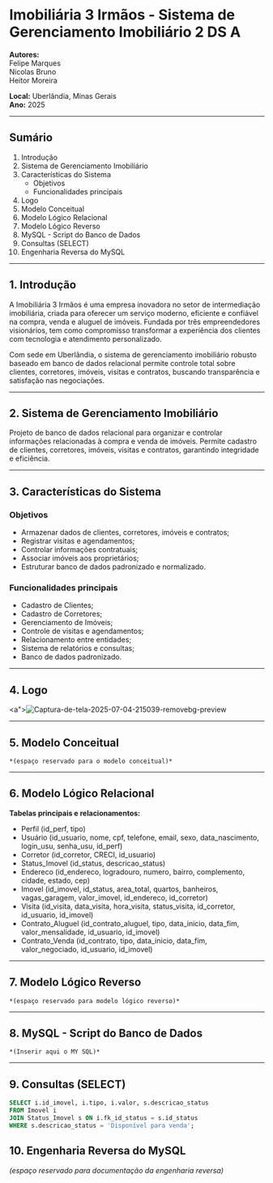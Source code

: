# Imobiliária 3 Irmãos - Sistema de Gerenciamento Imobiliário 2 DS A

**Autores:**  
Felipe Marques  
Nicolas Bruno  
Heitor Moreira

**Local:** Uberlândia, Minas Gerais  
**Ano:** 2025

---

## Sumário

1. Introdução  
2. Sistema de Gerenciamento Imobiliário  
3. Características do Sistema  
   - Objetivos  
   - Funcionalidades principais  
4. Logo  
5. Modelo Conceitual  
6. Modelo Lógico Relacional  
7. Modelo Lógico Reverso  
8. MySQL - Script do Banco de Dados  
9. Consultas (SELECT)  
10. Engenharia Reversa do MySQL  

---

## 1. Introdução

A Imobiliária 3 Irmãos é uma empresa inovadora no setor de intermediação imobiliária, criada para oferecer um serviço moderno, eficiente e confiável na compra, venda e aluguel de imóveis. Fundada por três empreendedores visionários, tem como compromisso transformar a experiência dos clientes com tecnologia e atendimento personalizado.

Com sede em Uberlândia, o sistema de gerenciamento imobiliário robusto baseado em banco de dados relacional permite controle total sobre clientes, corretores, imóveis, visitas e contratos, buscando transparência e satisfação nas negociações.

---

## 2. Sistema de Gerenciamento Imobiliário

Projeto de banco de dados relacional para organizar e controlar informações relacionadas à compra e venda de imóveis. Permite cadastro de clientes, corretores, imóveis, visitas e contratos, garantindo integridade e eficiência.

---

## 3. Características do Sistema

### Objetivos

- Armazenar dados de clientes, corretores, imóveis e contratos;  
- Registrar visitas e agendamentos;  
- Controlar informações contratuais;  
- Associar imóveis aos proprietários;  
- Estruturar banco de dados padronizado e normalizado.

### Funcionalidades principais

- Cadastro de Clientes;  
- Cadastro de Corretores;  
- Gerenciamento de Imóveis;  
- Controle de visitas e agendamentos;  
- Relacionamento entre entidades;  
- Sistema de relatórios e consultas;  
- Banco de dados padronizado.

---

## 4. Logo

<a"><img src="https://i.ibb.co/67Ftgptv/Captura-de-tela-2025-07-04-215039-removebg-preview.png" alt="Captura-de-tela-2025-07-04-215039-removebg-preview" border="0"></a>

---

## 5. Modelo Conceitual
````
*(espaço reservado para o modelo conceitual)*
````
---

## 6. Modelo Lógico Relacional

**Tabelas principais e relacionamentos:**

- Perfil (id_perf, tipo)  
- Usuário (id_usuario, nome, cpf, telefone, email, sexo, data_nascimento, login_usu, senha_usu, id_perf)  
- Corretor (id_corretor, CRECI, id_usuario)  
- Status_Imovel (id_status, descricao_status)  
- Endereco (id_endereco, logradouro, numero, bairro, complemento, cidade, estado, cep)  
- Imovel (id_imovel, id_status, area_total, quartos, banheiros, vagas_garagem, valor_imovel, id_endereco, id_corretor)  
- Visita (id_visita, data_visita, hora_visita, status_visita, id_corretor, id_usuario, id_imovel)  
- Contrato_Aluguel (id_contrato_aluguel, tipo, data_inicio, data_fim, valor_mensalidade, id_usuario, id_imovel)  
- Contrato_Venda (id_contrato, tipo, data_inicio, data_fim, valor_negociado, id_usuario, id_imovel)

---

## 7. Modelo Lógico Reverso
````
*(espaço reservado para modelo lógico reverso)*
````
---

## 8. MySQL - Script do Banco de Dados
````
*(Inserir aqui o MY SQL)*
````
---

## 9. Consultas (SELECT)

```sql
SELECT i.id_imovel, i.tipo, i.valor, s.descricao_status 
FROM Imovel i 
JOIN Status_Imovel s ON i.fk_id_status = s.id_status 
WHERE s.descricao_status = 'Disponível para venda';
````

## 10. Engenharia Reversa do MySQL

*(espaço reservado para documentação da engenharia reversa)*
